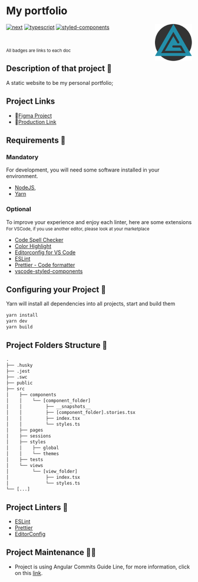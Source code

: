 # My portfolio

<img src="https://raw.githubusercontent.com/GuiMoraesDev/portfolio/main/public/assets/icon-512.png" alt="A letter dark gray G in shape of a triangle centralized inside a blue triangle  in front of a dark gray circle" height="100px" align="right" />

[![next](https://img.shields.io/badge/nextjs-%5E12.2.5-white?logo=Next.js)](https://nextjs.org/)
[![typescript](https://img.shields.io/badge/typescript-%5E4.8.2-blue?logo=Typescript)](https://www.typescriptlang.org/)
[![styled-components](https://img.shields.io/badge/styled--components-%5E5.3.5-ff69b4?logo=styled-components)](https://styled-components.com/)

</br>

<small>All badges are links to each doc</small>

## Description of that project 📖

A static website to be my personal portfolio;

## Project Links

- 📝[Figma Project](https://www.figma.com/file/9suTX5Z9gUJI257PzSHqbM/Personal-Website?node-id=103%3A2)
- 📱[Production Link](www.guimoraes.dev/)

## Requirements 🛑

### Mandatory

For development, you will need some software installed in your environment.

- [NodeJS](https://nodejs.org/en/download/),
- [Yarn](https://classic.yarnpkg.com/en/docs/install/#debian-stable)

### Optional

To improve your experience and enjoy each linter, here are some extensions </br>
<small>For VSCode, if you use another editor, please look at your marketplace</small>

- [Code Spell Checker](https://marketplace.visualstudio.com/items?itemName=streetsidesoftware.code-spell-checker)
- [Color Highlight](https://marketplace.visualstudio.com/items?itemName=naumovs.color-highlight)
- [Editorconfig for VS Code](https://marketplace.visualstudio.com/items?itemName=EditorConfig.EditorConfig)
- [ESLint](https://marketplace.visualstudio.com/items?itemName=dbaeumer.vscode-eslint)
- [Prettier - Code formatter](https://marketplace.visualstudio.com/items?itemName=esbenp.prettier-vscode)
- [vscode-styled-components](https://marketplace.visualstudio.com/items?itemName=jpoissonnier.vscode-styled-components)

## Configuring your Project 🧰

Yarn will install all dependencies into all projects, start and build them

```batch
yarn install
yarn dev
yarn build
```

## Project Folders Structure 👷

```code
.
├── .husky
├── .jest
├── .swc
├── public
├── src
│    ├── components
│    │    └── [component_folder]
│    │         ├── __snapshots__
│    │         ├── [component_folder].stories.tsx
│    │         ├── index.tsx
│    │         └── styles.ts
│    ├── pages
│    ├── sessions
│    ├── styles
│    │    ├── global
│    │    └── themes
│    ├── tests
│    └── views
│         └── [view_folder]
│              ├── index.tsx
│              └── styles.ts
└── [...]
```

## Project Linters 🧹

- [ESLint](https://eslint.org/)
- [Prettier](https://prettier.io/)
- [EditorConfig](https://editorconfig.org/)

## Project Maintenance 👨‍🔧

- Project is using Angular Commits Guide Line, for more information, click on this [link](https://github.com/angular/angular/blob/master/CONTRIBUTING.md#-commit-message-format).
